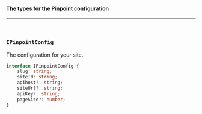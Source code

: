 #### The types for the Pinpoint configuration

<hr>
<br>

### `IPinpointConfig`

The configuration for your site.

```ts
interface IPinpointConfig {
	slug: string;
	siteId: string;
	apihost?: string;
	siteUrl?: string;
	apiKey?: string;
	pageSize?: number;
}
```
